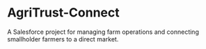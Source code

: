# AgriTrust-Connect
A Salesforce project for managing farm operations and connecting smallholder farmers to a direct market.
